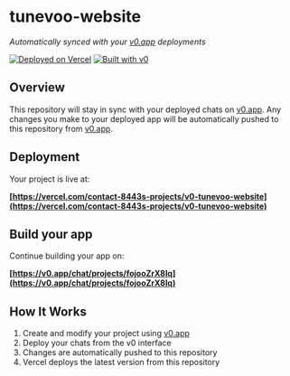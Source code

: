 # tunevoo-website

*Automatically synced with your [v0.app](https://v0.app) deployments*

[![Deployed on Vercel](https://img.shields.io/badge/Deployed%20on-Vercel-black?style=for-the-badge&logo=vercel)](https://vercel.com/contact-8443s-projects/v0-tunevoo-website)
[![Built with v0](https://img.shields.io/badge/Built%20with-v0.app-black?style=for-the-badge)](https://v0.app/chat/projects/fojooZrX8Iq)

## Overview

This repository will stay in sync with your deployed chats on [v0.app](https://v0.app).
Any changes you make to your deployed app will be automatically pushed to this repository from [v0.app](https://v0.app).

## Deployment

Your project is live at:

**[https://vercel.com/contact-8443s-projects/v0-tunevoo-website](https://vercel.com/contact-8443s-projects/v0-tunevoo-website)**

## Build your app

Continue building your app on:

**[https://v0.app/chat/projects/fojooZrX8Iq](https://v0.app/chat/projects/fojooZrX8Iq)**

## How It Works

1. Create and modify your project using [v0.app](https://v0.app)
2. Deploy your chats from the v0 interface
3. Changes are automatically pushed to this repository
4. Vercel deploys the latest version from this repository
